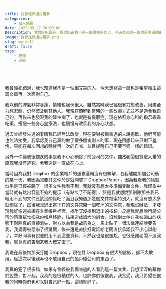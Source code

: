 ```yaml
---

title: 我曾經做過的錯事
categories:
    - 個人成長
date: 2022-09-27 00:00:00
Description: 我曾經犯錯過，我也知道我不是一個很完美的人，今天想寫這一篇也是希望藉由這篇文章再一次面對自己。
image: 我曾經做過的錯事.png
slug: myfault
draft: false
tags:
    - 犯錯
    - 過錯



---
```




我曾經犯錯過，我也知道我不是一個很完美的人，今天想寫這一篇也是希望藉由這篇文章再一次面對自己。

我以前的脾氣非常暴躁，情緒也起伏很大，雖然當時我已經很努力想改善，用盡全力想忍耐，仍然波及到其他人。我現在瞭解到當時的一些改善方式並不是適合我自己的，再後來也發現我的確生病了，也就是有憂鬱症，現在依照身心科的指示乖乖吃藥，搭配一些身心靈療法，也慢慢有改善我的身心狀態。

過去曾經發生過的事情我已經無法改變，現在要對被傷害過的人說抱歉，他們可能也無法接受，我承認我自己真的做了很多傷害別人的事，現在回想起來只剩下羞愧，只能在每次回想的時候再一次的自省，並且提醒自己不要再犯一樣的錯誤。

另外一件讓我很愧疚的事是我不小心刪除了前公司的文件，雖然老闆很寬宏大量的原諒我沒有追究，但我還是一直放在心上。

當時因為我對 Dropbox 的企業帳戶的運作邏輯沒有很瞭解，在我離開那間公司後的某一天，我因為想要打文件於是就開啓了 Dropbox Paper ，因為我看我的帳號似乎是已經被踢了，很多文件我看不到，我就沒有想太多準備弄新文件，我印象中當時就有跳出容量不夠的提示（有點久了不記得），於是我就想說那刪除那些我已經用不到的文件應該沒關係吧？而且我知道那幾個文件檔案特別大，就沒有想太多就刪除了，然後我想退出當下在的文件夾開一個乾淨的文件夾，發現沒辦法，才發現我好像還被綁在企業帳戶裡面，找半天沒找到退出的按鈕，於是我就想說再請公司的同事幫忙把我的帳戶移除，結果造成很大的誤會，沒想到文件在我被踢出的狀態下刪除真的直接消失，對方以為我是故意為之，馬上貼了一個法律連結說要告我，我覺得被恐嚇了很驚慌，後來還是直接打電話給老闆直接承認我不小心誤刪了，幸好同事有說他們用不到這些資料，不然我也是很尷尬，也很感謝老闆不追究我，畢竟真的告起來我大概完蛋了。

我現在超後悔那天打開 Dropbox ，現在對 Dropbox 有很大的陰影，都不太敢用，從這次以後我再也不敢用自己的帳戶碰公司的東西了。

我真的犯了很多錯，如果有曾經被我傷害過的人看到這一篇文章，我想深深的跟你們說聲，對不起，我真的是很糟糕的人，也許你們很恨我，我接受，我只希望在恨我的同時你們也可以對自己好一點，這樣就好了。